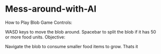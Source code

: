 # Mess-around-with-AI
How to Play Blob Game
Controls:

WASD keys to move the blob around.
Spacebar to split the blob if it has 50 or more food units.
Objective:

Navigate the blob to consume smaller food items to grow.
Thats it
